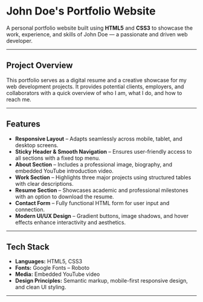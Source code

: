 # John Doe's Portfolio Website

A personal portfolio website built using **HTML5** and **CSS3** to showcase the work, experience, and skills of John Doe — a passionate and driven web developer.

---

## Project Overview

This portfolio serves as a digital resume and a creative showcase for my web development projects. It provides potential clients, employers, and collaborators with a quick overview of who I am, what I do, and how to reach me.

---

## Features

- **Responsive Layout** – Adapts seamlessly across mobile, tablet, and desktop screens.
- **Sticky Header & Smooth Navigation** – Ensures user-friendly access to all sections with a fixed top menu.
- **About Section** – Includes a professional image, biography, and embedded YouTube introduction video.
- **Work Section** – Highlights three major projects using structured tables with clear descriptions.
- **Resume Section** – Showcases academic and professional milestones with an option to download the resume.
- **Contact Form** – Fully functional HTML form for user input and connection.
- **Modern UI/UX Design** – Gradient buttons, image shadows, and hover effects enhance interactivity and aesthetics.

---

## Tech Stack

- **Languages:** HTML5, CSS3
- **Fonts:** Google Fonts – Roboto
- **Media:** Embedded YouTube video
- **Design Principles:** Semantic markup, mobile-first responsive design, and clean UI styling.

---

